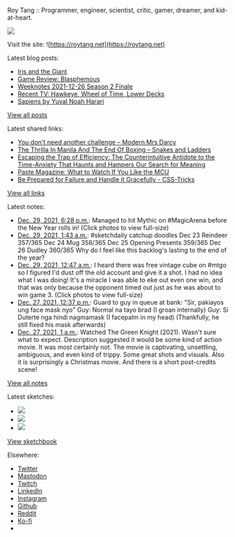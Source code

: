 Roy Tang :: Programmer, engineer, scientist, critic, gamer, dreamer, and kid-at-heart.

![](https://roytang.net/static/img/profile.jpg)

Visit the site: ![https://roytang.net](https://roytang.net)

Latest blog posts:

- [Iris and the Giant](https://roytang.net/2021/12/iris-and-the-giant/)
- [Game Review: Blasphemous](https://roytang.net/2021/12/blasphemous/)
- [Weeknotes 2021-12-26 Season 2 Finale](https://roytang.net/2021/12/weeknotes-12-26/)
- [Recent TV: Hawkeye, Wheel of Time, Lower Decks](https://roytang.net/2021/12/hawkeye-wot-lower-decks/)
- [Sapiens by Yuval Noah Harari](https://roytang.net/2021/12/sapiens/)

[View all posts](https://roytang.net/blog)

Latest shared links:

- [You don&#x27;t need another challenge – Modern Mrs Darcy](https://roytang.net/2021/12/you-dont-need-another-challenge-modern-mrs-darcy/)
- [The Thrilla In Manila And The End Of Boxing – Snakes and Ladders](https://roytang.net/2021/12/the-thrilla-in-manila-and-the-end-of-boxing-snakes-and-ladders/)
- [Escaping the Trap of Efficiency: The Counterintuitive Antidote to the Time-Anxiety That Haunts and Hampers Our Search for Meaning](https://roytang.net/2021/12/escaping-the-trap-of-efficiency-the-counterintuitive-antidote-to-the-time-anxiety-that-haunts-and-ha/)
- [Paste Magazine: What to Watch If You Like the MCU](https://roytang.net/2021/12/86fedb4b6a46749b6095715f0cb3a4fb/)
- [Be Prepared for Failure and Handle it Gracefully - CSS-Tricks](https://roytang.net/2021/12/e96d33dad65613712f7de14f77b9ad38/)

[View all links](https://roytang.net/links)

Latest notes:

- [Dec. 29, 2021, 6:28 p.m.](https://roytang.net/2021/12/1476138083816980485/): Managed to hit Mythic on #MagicArena before the New Year rolls in! (Click photos to view full-size)
- [Dec. 29, 2021, 1:43 a.m.](https://roytang.net/2021/12/9f32bc371e6cf43b5ec03e765ee6ddde/): #sketchdaily catchup doodles Dec 23 Reindeer 357/365 Dec 24 Mug 358/365 Dec 25 Opening Presents 359/365 Dec 26 Dudley 360/365 Why do I feel like this backlog&#x27;s lasting to the end of the year?
- [Dec. 29, 2021, 12:47 a.m.](https://roytang.net/2021/12/1475870985391849479/): I heard there was free vintage cube on #mtgo so I figured I&#x27;d dust off the old account and give it a shot. I had no idea what I was doing! It&#x27;s a miracle I was able to eke out even one win, and that was only because the opponent timed out just as he was about to win game 3. (Click photos to view full-size)
- [Dec. 27, 2021, 12:37 p.m.](https://roytang.net/2021/12/1475324826428399618/): Guard to guy in queue at bank: &quot;Sir, pakiayos ung face mask nyo&quot; Guy: Normal na tayo brad (I groan internally) Guy: Si Duterte nga hindi nagmamask (I facepalm in my head) (Thankfully, he still fixed his mask afterwards)
- [Dec. 27, 2021, 1 a.m.](https://roytang.net/2021/12/82b6c9fc2e334e6f86afda915c9dd1f3/): Watched The Green Knight (2021). Wasn&#x27;t sure what to expect. Description suggested it would be some kind of action movie. It was most certainly not. The movie is captivating, unsettling, ambiguous, and even kind of trippy. Some great shots and visuals. Also it is surprisingly a Christmas movie. And there is a short post-credits scene!

[View all notes](https://roytang.net/notes)

Latest sketches:


- ![](https://roytang.net/media/cache/e8/2a/e82ab82a80925e74db739aecfca8a194.jpg)
- ![](https://roytang.net/media/cache/6e/3a/6e3ab840b6e4d5c98634d5b14534e66a.jpg)
- ![](https://roytang.net/media/cache/f2/e2/f2e2b206553514829a3b30b8ad17e1c9.jpg)

[View sketchbook](https://roytang.net/albums/sketchbook)


Elsewhere:

- [Twitter](https://twitter.com/roytang)
- [Mastodon](https://mastodon.technology/@roytang)
- [Twitch](https://twitch.tv/twitchyroy)
- [LinkedIn](https://www.linkedin.com/in/roytang)
- [Instagram](https://instagram.com/roytang0400)
- [Github](https://github.com/roytang)
- [Reddit](https://reddit.com/u/hungryroy)
- [Ko-fi](https://ko-fi.com/roytang)
- [](mailto:hello@roytang.net)